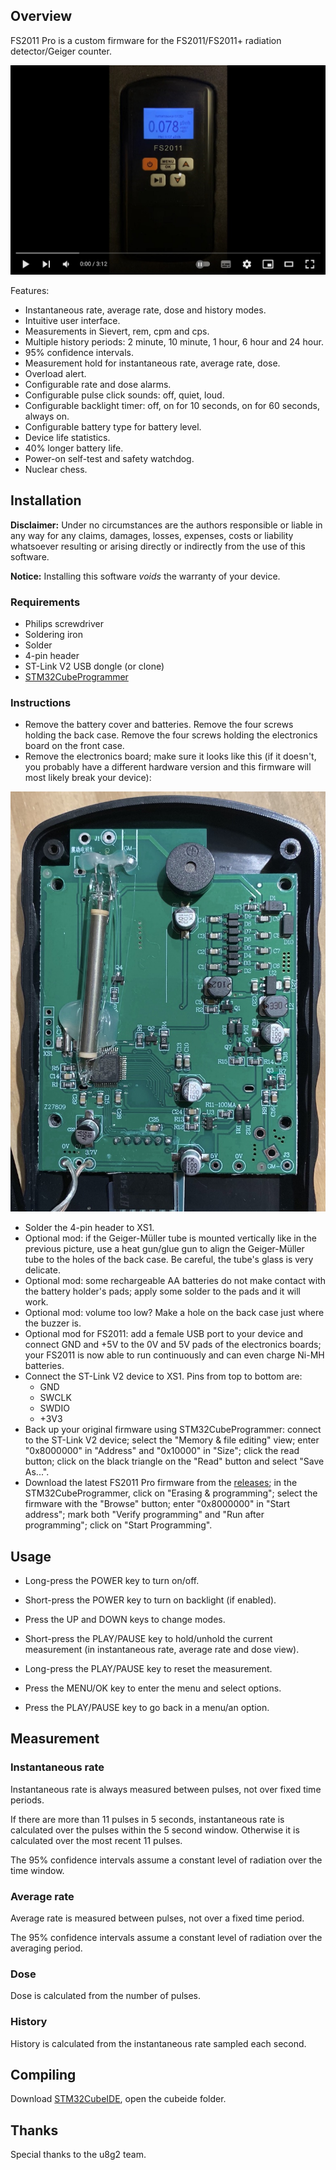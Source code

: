 ## Overview

FS2011 Pro is a custom firmware for the FS2011/FS2011+ radiation detector/Geiger counter.

[![FS2011 Pro Demonstration](docs/img/fs2011pro-video.jpg)](https://www.youtube.com/watch?v=7dpVG1jSLn8)

Features:

* Instantaneous rate, average rate, dose and history modes.
* Intuitive user interface.
* Measurements in Sievert, rem, cpm and cps.
* Multiple history periods: 2 minute, 10 minute, 1 hour, 6 hour and 24 hour.
* 95% confidence intervals.
* Measurement hold for instantaneous rate, average rate, dose.
* Overload alert.
* Configurable rate and dose alarms.
* Configurable pulse click sounds: off, quiet, loud.
* Configurable backlight timer: off, on for 10 seconds, on for 60 seconds, always on.
* Configurable battery type for battery level.
* Device life statistics.
* 40% longer battery life.
* Power-on self-test and safety watchdog.
* Nuclear chess.

## Installation

__Disclaimer:__ Under no circumstances are the authors responsible or liable in any way for any claims, damages, losses, expenses, costs or liability whatsoever resulting or arising directly or indirectly from the use of this software.

__Notice:__ Installing this software *voids* the warranty of your device.

### Requirements

* Philips screwdriver
* Soldering iron
* Solder
* 4-pin header
* ST-Link V2 USB dongle (or clone)
* [STM32CubeProgrammer][stlinkv2-link]

### Instructions

* Remove the battery cover and batteries. Remove the four screws holding the back case. Remove the four screws holding the electronics board on the front case.
* Remove the electronics board; make sure it looks like this (if it doesn't, you probably have a different hardware version and this firmware will most likely break your device):

![FS2011 circuit board](docs/img/fs2011-board.jpg)

* Solder the 4-pin header to XS1.
* Optional mod: if the Geiger-Müller tube is mounted vertically like in the previous picture, use a heat gun/glue gun to align the Geiger-Müller tube to the holes of the back case. Be careful, the tube's glass is very delicate.
* Optional mod: some rechargeable AA batteries do not make contact with the battery holder's pads; apply some solder to the pads and it will work.
* Optional mod: volume too low? Make a hole on the back case just where the buzzer is.
* Optional mod for FS2011: add a female USB port to your device and connect GND and +5V to the 0V and 5V pads of the electronics boards; your FS2011 is now able to run continuously and can even charge Ni-MH batteries.
* Connect the ST-Link V2 device to XS1. Pins from top to bottom are:
  * GND
  * SWCLK
  * SWDIO
  * +3V3
* Back up your original firmware using STM32CubeProgrammer: connect to the ST-Link V2 device; select the "Memory & file editing" view; enter "0x8000000" in "Address" and "0x10000" in "Size"; click the read button; click on the black triangle on the "Read" button and select "Save As...".
* Download the latest FS2011 Pro firmware from the [releases][releases-link]; in the STM32CubeProgrammer, click on "Erasing & programming"; select the firmware with the "Browse" button; enter "0x8000000" in "Start address"; mark both "Verify programming" and "Run after programming"; click on "Start Programming".

## Usage

* Long-press the POWER key to turn on/off.
* Short-press the POWER key to turn on backlight (if enabled).

* Press the UP and DOWN keys to change modes.

* Short-press the PLAY/PAUSE key to hold/unhold the current measurement (in instantaneous rate, average rate and dose view).
* Long-press the PLAY/PAUSE key to reset the measurement.

* Press the MENU/OK key to enter the menu and select options.
* Press the PLAY/PAUSE key to go back in a menu/an option.

## Measurement

### Instantaneous rate

Instantaneous rate is always measured between pulses, not over fixed time periods.

If there are more than 11 pulses in 5 seconds, instantaneous rate is calculated over the pulses within the 5 second window. Otherwise it is calculated over the most recent 11 pulses.

The 95% confidence intervals assume a constant level of radiation over the time window.

### Average rate

Average rate is measured between pulses, not over a fixed time period.

The 95% confidence intervals assume a constant level of radiation over the averaging period.

### Dose

Dose is calculated from the number of pulses.

### History

History is calculated from the instantaneous rate sampled each second.

## Compiling

Download [STM32CubeIDE][cubeide-link], open the cubeide folder.

## Thanks

Special thanks to the u8g2 team.

[stlinkv2-link]: https://www.st.com/en/development-tools/stm32cubeprog.html
[cubeide-link]: https://www.st.com/en/development-tools/stm32cubeide.html
[releases-link]: https://github.com/Gissio/fs2011pro/releases
